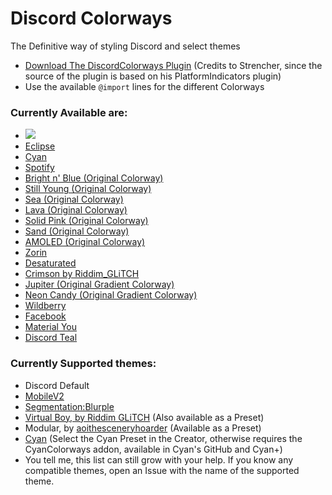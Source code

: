 # Discord Colorways
The Definitive way of styling Discord and select themes

* [Download The DiscordColorways Plugin](https://github.com/DaBluLite/DiscordColorways/raw/master/DiscordColorways.plugin.js) (Credits to Strencher, since the source of the plugin is based on his PlatformIndicators plugin)
* Use the available `@import` lines for the different Colorways 

### Currently Available are:
* [<img src="https://github.com/DaBluLite/DiscordColorways/assets/73998678/5afa0c8c-cdd8-43cd-a61a-ff3f1e298da9">](https://github.com/DaBluLite/DiscordColorways/tree/master/KeyboardPurple)
* [Eclipse](https://github.com/DaBluLite/DiscordColorways/tree/master/Eclipse)
* [Cyan](https://github.com/DaBluLite/DiscordColorways/tree/master/Cyan)
* [Spotify](https://github.com/DaBluLite/DiscordColorways/tree/master/Spotify)
* [Bright n' Blue (Original Colorway)](https://github.com/DaBluLite/DiscordColorways/tree/master/BrightBlue)
* [Still Young (Original Colorway)](https://github.com/DaBluLite/DiscordColorways/tree/master/StillYoung)
* [Sea (Original Colorway)](https://github.com/DaBluLite/DiscordColorways/tree/master/Sea)
* [Lava (Original Colorway)](https://github.com/DaBluLite/DiscordColorways/tree/master/Lava)
* [Solid Pink (Original Colorway)](https://github.com/DaBluLite/DiscordColorways/tree/master/SolidPink)
* [Sand (Original Colorway)](https://github.com/DaBluLite/DiscordColorways/tree/master/sand)
* [AMOLED (Original Colorway)](https://github.com/DaBluLite/DiscordColorways/tree/master/Amoled)
* [Zorin](https://github.com/DaBluLite/DiscordColorways/tree/master/Zorin)
* [Desaturated](https://github.com/DaBluLite/DiscordColorways/tree/master/Desaturated)
* [Crimson by Riddim_GLiTCH](https://github.com/DaBluLite/DiscordColorways/tree/master/Crimson)
* [Jupiter (Original Gradient Colorway)](https://github.com/DaBluLite/DiscordColorways/tree/master/Jupiter)
* [Neon Candy (Original Gradient Colorway)](https://github.com/DaBluLite/DiscordColorways/tree/master/NeonCandy)
* [Wildberry](https://github.com/DaBluLite/DiscordColorways/tree/master/Wildberry)
* [Facebook](https://github.com/DaBluLite/DiscordColorways/tree/master/Facebook)
* [Material You](https://github.com/DaBluLite/DiscordColorways/tree/master/MaterialYou)
* [Discord Teal](https://github.com/DaBluLite/css-snippets/tree/master/DiscordTeal)

### Currently Supported themes:
* Discord Default
* [MobileV2](https://github.com/DaBluLite/MobileV2)
* [Segmentation:Blurple](https://github.com/DaBluLite/SegmentationBlurple)
* [Virtual Boy, by Riddim GLiTCH](https://github.com/Riddim-GLiTCH/Virtual-Boy) (Also available as a Preset)
* Modular, by [aoithesceneryhoarder](https://github.com/SEELE1306) (Available as a Preset)
* [Cyan](https://github.com/DaBluLite/Cyan) (Select the Cyan Preset in the Creator, otherwise requires the CyanColorways addon, available in Cyan's GitHub and Cyan+)
* You tell me, this list can still grow with your help. If you know any compatible themes, open an Issue with the name of the supported theme.
